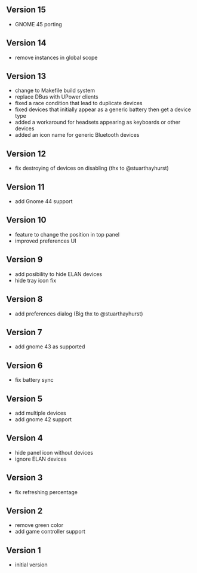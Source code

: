 ## Version 15
 * GNOME 45 porting
## Version 14
 * remove instances in global scope
## Version 13
 * change to Makefile build system
 * replace DBus with UPower clients
 * fixed a race condition that lead to duplicate devices
 * fixed devices that initially appear as a generic battery then get a device type
 * added a workaround for headsets appearing as keyboards or other devices
 * added an icon name for generic Bluetooth devices
## Version 12
 * fix destroying of devices on disabling (thx to @stuarthayhurst)
## Version 11
 * add Gnome 44 support
## Version 10
 * feature to change the position in top panel
 * improved preferences UI
## Version 9
 * add posibility to hide ELAN devices
 * hide tray icon fix
## Version 8
 * add preferences dialog (Big thx to @stuarthayhurst)
## Version 7
 * add gnome 43 as supported
## Version 6
 * fix battery sync
## Version 5
 * add multiple devices
 * add gnome 42 support
## Version 4
 * hide panel icon without devices
 * ignore ELAN devices
## Version 3
 * fix refreshing percentage
## Version 2
 * remove green color
 * add game controller support
## Version 1
 * initial version